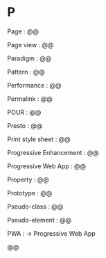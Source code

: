 # P

Page
: @@

Page view
: @@

Paradigm
: @@

Pattern
: @@

Performance
: @@

Permalink
: @@

POUR
: @@

Presto
: @@

Print style sheet
: @@

Progressive Enhancement
: @@

Progressive Web App
: @@

Property
: @@

Prototype
: @@

Pseudo-class
: @@

Pseudo-element
: @@

PWA
: → Progressive Web App

@@